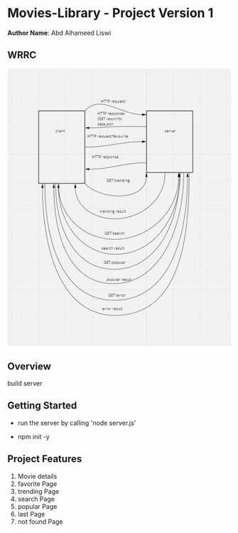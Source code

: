 # Movies-Library - Project Version 1

**Author Name**: Abd Alhameed Liswi

## WRRC

![image](/assests/WRRC2.PNG)

## Overview

build server

## Getting Started

- run the server by calling 'node server.js'

- npm init -y

## Project Features

 1) Movie details
 2) favorite Page
 3) trending Page
 4) search Page
 5) popular Page
 6) last Page
 7) not found Page
